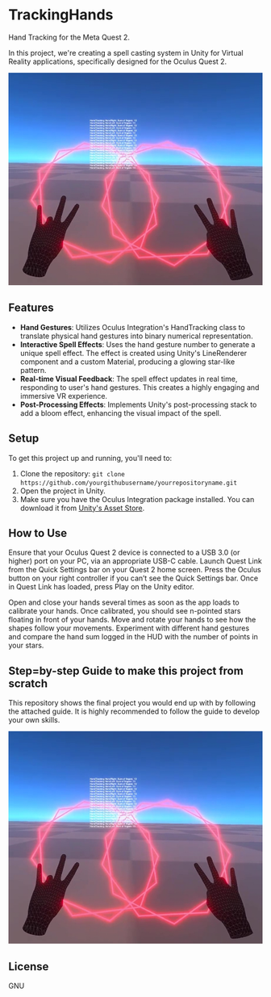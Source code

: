 # TrackingHands
Hand Tracking for the Meta Quest 2.

In this project, we're creating a spell casting system in Unity for Virtual Reality applications, specifically designed for the Oculus Quest 2.

![Magic Spells](./TrackingHands-13.jpg)

## Features

- **Hand Gestures**: Utilizes Oculus Integration's HandTracking class to translate physical hand gestures into binary numerical representation.
- **Interactive Spell Effects**: Uses the hand gesture number to generate a unique spell effect. The effect is created using Unity's LineRenderer component and a custom Material, producing a glowing star-like pattern.
- **Real-time Visual Feedback**: The spell effect updates in real time, responding to user's hand gestures. This creates a highly engaging and immersive VR experience.
- **Post-Processing Effects**: Implements Unity's post-processing stack to add a bloom effect, enhancing the visual impact of the spell.

## Setup

To get this project up and running, you'll need to:

1. Clone the repository: `git clone https://github.com/yourgithubusername/yourrepositoryname.git`
2. Open the project in Unity.
3. Make sure you have the Oculus Integration package installed. You can download it from [Unity's Asset Store](https://assetstore.unity.com/packages/tools/integration/oculus-integration-82022).

## How to Use

Ensure that your Oculus Quest 2 device is connected to a USB 3.0 (or higher) port on your PC, via an appropriate USB-C cable. Launch Quest Link from the Quick Settings bar on your Quest 2 home screen. Press the Oculus button on your right controller if you can’t see the Quick Settings bar. Once in Quest Link has loaded, press Play on the Unity editor.

Open and close your hands several times as soon as the app loads to calibrate your hands. Once calibrated, you should see n-pointed stars floating in front of your hands. Move and rotate your hands to see how the shapes follow your movements. Experiment with different hand gestures and compare the hand sum logged in the HUD with the number of points in your stars.

## Step=by-step Guide to make this project from scratch

This repository shows the final project you would end up with by following the attached guide. It is highly recommended to follow the guide to develop your own skills.

![Magic Spells](./TrackingHands-13.jpg)

## License

GNU


